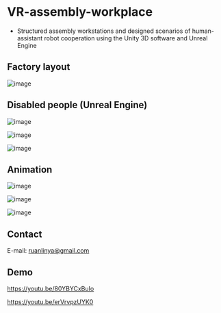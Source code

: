 # VR-assembly-workplace


- Structured assembly workstations and designed scenarios of human-assistant robot cooperation using the Unity 3D software and Unreal Engine


## Factory layout

![image](https://github.com/RuanLinya/VR-assembly-workplace-/assets/133128176/b60b2cd2-c102-4808-8242-28d0881c102e)

## Disabled people (Unreal Engine)

![image](https://github.com/RuanLinya/VR-assembly-workplace-/assets/133128176/beba385b-b8b9-400c-93a0-87fd3dd2d6a7)

![image](https://github.com/RuanLinya/VR-assembly-workplace-/assets/133128176/87a7ee87-06ca-4cad-8cfb-07cb171a8747)

![image](https://github.com/RuanLinya/VR-assembly-workplace-/assets/133128176/7505bb9e-b3e4-44d9-99cf-83332ebef61e)


## Animation
![image](https://github.com/RuanLinya/VR-assembly-workplace-/assets/133128176/22b5f2ff-90cf-46b5-8e2b-65ce0fd7ce78)

![image](https://github.com/RuanLinya/VR-assembly-workplace-/assets/133128176/c174d5ad-944c-4f04-aa6c-00ae341f0fe3)

![image](https://github.com/RuanLinya/VR-assembly-workplace-/assets/133128176/a568530a-e36d-4ada-ab58-1bbfdcf136e4)

## Contact
E-mail: ruanlinya@gmail.com

## Demo

https://youtu.be/80YBYCxBuIo

https://youtu.be/erVrvpzUYK0
